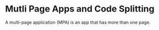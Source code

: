 # Mutli Page Apps and Code Splitting

A multi-page application (MPA) is an app that has more than one page.
